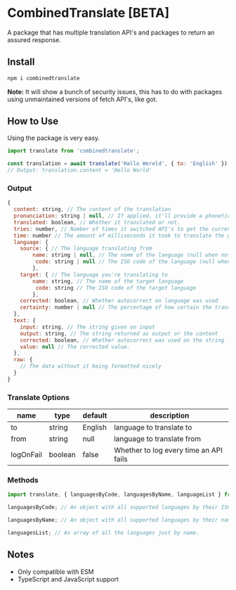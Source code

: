 <!-- @format -->

# CombinedTranslate \[BETA\]

A package that has multiple translation API's and packages to return an assured response.

## Install

```md
npm i combinedtranslate
```

**Note:** It will show a bunch of security issues, this has to do with packages using unmaintained versions of fetch API's, like got.

## How to Use

Using the package is very easy.

```js
import translate from 'combinedtranslate';

const translation = await translate('Hallo Wereld', { to: 'English' });
// Output: translation.content = 'Hello World'
```

### Output

```js
{
  content: string, // The content of the translation
  pronunciation: string | null, // If applied, it'll provide a phonetic script.
  translated: boolean, // Whether it translated or not.
  tries: number, // Number of times it switched API's to get the current response.
  time: number // The amount of milliseconds it took to translate the given string.
  language: {
    source: { // The language translating from
        name: string | null, // The name of the language (null when not provided.)
         code: string | null // The ISO code of the language (null when not provided.)
        },
    target: { // The language you're translating to
        name: string, // The name of the target language
         code: string // The ISO code of the target language
        },
    corrected: boolean, // Whether autocorrect on language was used
    certainty: number | null // The percentage of how certain the translator is (null when not provided)
  },
  text: {
    input: string, // The string given on input
    output: string, // The string returned as output or the content
    corrected: boolean, // Whether autocorrect was used on the string
    value: null // The corrected value.
  },
  raw: {
    // The data without it being formatted nicely
  }
}
```

### Translate Options

| name      | type    | default | description                            |
| --------- | ------- | ------- | -------------------------------------- |
| to        | string  | English | language to translate to               |
| from      | string  | null    | language to translate from             |
| logOnFail | boolean | false   | Whether to log every time an API fails |

### Methods

```js
import translate, { languagesByCode, languagesByName, languageList } from 'combinedtranslate';

languagesByCode; // An object with all supported languages by their ISO code.

languagesByName; // An object with all supported languages by their name.

languagesList; // An array of all the languages just by name.
```

## Notes

- Only compatible with ESM
- TypeScript and JavaScript support
